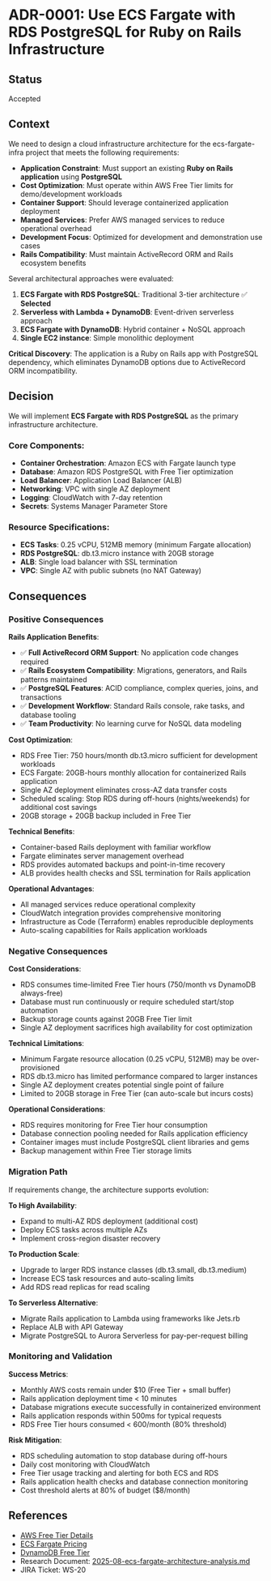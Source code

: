 # ADR-0001: Use ECS Fargate with RDS PostgreSQL for Ruby on Rails Infrastructure

## Status
Accepted

## Context

We need to design a cloud infrastructure architecture for the ecs-fargate-infra project that meets the following requirements:

- **Application Constraint**: Must support an existing **Ruby on Rails application** using **PostgreSQL**
- **Cost Optimization**: Must operate within AWS Free Tier limits for demo/development workloads
- **Container Support**: Should leverage containerized application deployment
- **Managed Services**: Prefer AWS managed services to reduce operational overhead
- **Development Focus**: Optimized for development and demonstration use cases
- **Rails Compatibility**: Must maintain ActiveRecord ORM and Rails ecosystem benefits

Several architectural approaches were evaluated:

1. **ECS Fargate with RDS PostgreSQL**: Traditional 3-tier architecture ✅ **Selected**
2. **Serverless with Lambda + DynamoDB**: Event-driven serverless approach
3. **ECS Fargate with DynamoDB**: Hybrid container + NoSQL approach  
4. **Single EC2 instance**: Simple monolithic deployment

**Critical Discovery**: The application is a Ruby on Rails app with PostgreSQL dependency, which eliminates DynamoDB options due to ActiveRecord ORM incompatibility.

## Decision

We will implement **ECS Fargate with RDS PostgreSQL** as the primary infrastructure architecture.

### Core Components:
- **Container Orchestration**: Amazon ECS with Fargate launch type
- **Database**: Amazon RDS PostgreSQL with Free Tier optimization
- **Load Balancer**: Application Load Balancer (ALB)
- **Networking**: VPC with single AZ deployment
- **Logging**: CloudWatch with 7-day retention
- **Secrets**: Systems Manager Parameter Store

### Resource Specifications:
- **ECS Tasks**: 0.25 vCPU, 512MB memory (minimum Fargate allocation)
- **RDS PostgreSQL**: db.t3.micro instance with 20GB storage
- **ALB**: Single load balancer with SSL termination
- **VPC**: Single AZ with public subnets (no NAT Gateway)

## Consequences

### Positive Consequences

**Rails Application Benefits**:
- ✅ **Full ActiveRecord ORM Support**: No application code changes required
- ✅ **Rails Ecosystem Compatibility**: Migrations, generators, and Rails patterns maintained
- ✅ **PostgreSQL Features**: ACID compliance, complex queries, joins, and transactions
- ✅ **Development Workflow**: Standard Rails console, rake tasks, and database tooling
- ✅ **Team Productivity**: No learning curve for NoSQL data modeling

**Cost Optimization**:
- RDS Free Tier: 750 hours/month db.t3.micro sufficient for development workloads
- ECS Fargate: 20GB-hours monthly allocation for containerized Rails application
- Single AZ deployment eliminates cross-AZ data transfer costs
- Scheduled scaling: Stop RDS during off-hours (nights/weekends) for additional cost savings
- 20GB storage + 20GB backup included in Free Tier

**Technical Benefits**:
- Container-based Rails deployment with familiar workflow
- Fargate eliminates server management overhead
- RDS provides automated backups and point-in-time recovery
- ALB provides health checks and SSL termination for Rails application

**Operational Advantages**:
- All managed services reduce operational complexity
- CloudWatch integration provides comprehensive monitoring
- Infrastructure as Code (Terraform) enables reproducible deployments
- Auto-scaling capabilities for Rails application workloads

### Negative Consequences

**Cost Considerations**:
- RDS consumes time-limited Free Tier hours (750/month vs DynamoDB always-free)
- Database must run continuously or require scheduled start/stop automation
- Backup storage counts against 20GB Free Tier limit
- Single AZ deployment sacrifices high availability for cost optimization

**Technical Limitations**:
- Minimum Fargate resource allocation (0.25 vCPU, 512MB) may be over-provisioned
- RDS db.t3.micro has limited performance compared to larger instances
- Single AZ deployment creates potential single point of failure
- Limited to 20GB storage in Free Tier (can auto-scale but incurs costs)

**Operational Considerations**:
- RDS requires monitoring for Free Tier hour consumption
- Database connection pooling needed for Rails application efficiency
- Container images must include PostgreSQL client libraries and gems
- Backup management within Free Tier storage limits

### Migration Path

If requirements change, the architecture supports evolution:

**To High Availability**: 
- Expand to multi-AZ RDS deployment (additional cost)
- Deploy ECS tasks across multiple AZs
- Implement cross-region disaster recovery

**To Production Scale**:
- Upgrade to larger RDS instance classes (db.t3.small, db.t3.medium)
- Increase ECS task resources and auto-scaling limits
- Add RDS read replicas for read scaling

**To Serverless Alternative**:
- Migrate Rails application to Lambda using frameworks like Jets.rb
- Replace ALB with API Gateway
- Migrate PostgreSQL to Aurora Serverless for pay-per-request billing

### Monitoring and Validation

**Success Metrics**:
- Monthly AWS costs remain under $10 (Free Tier + small buffer)
- Rails application deployment time < 10 minutes
- Database migrations execute successfully in containerized environment
- Rails application responds within 500ms for typical requests
- RDS Free Tier hours consumed < 600/month (80% threshold)

**Risk Mitigation**:
- RDS scheduling automation to stop database during off-hours
- Daily cost monitoring with CloudWatch
- Free Tier usage tracking and alerting for both ECS and RDS
- Rails application health checks and database connection monitoring
- Cost threshold alerts at 80% of budget ($8/month)

## References

- [AWS Free Tier Details](https://aws.amazon.com/free/)
- [ECS Fargate Pricing](https://aws.amazon.com/fargate/pricing/)
- [DynamoDB Free Tier](https://aws.amazon.com/dynamodb/pricing/)
- Research Document: [2025-08-ecs-fargate-architecture-analysis.md](../research/2025-08-ecs-fargate-architecture-analysis.md)
- JIRA Ticket: WS-20